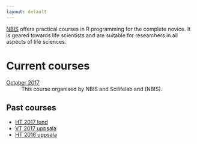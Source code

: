 ```yaml
---
layout: default
---
```


[NBIS](//nbis.se) offers practical courses
in R programming for the complete novice. It is geared towards life
scientists and are suitable for researchers in all aspects of life
sciences.

# Current courses

<dl> <dt> <a href="HTUppsala">October 2017</a> </dt>
<dd>
This course organised by NBIS and Scilifelab and (NBIS).

</dd>

</dl>

## Past courses

* [HT 2017 lund](https://nbisweden.github.io/Rcourse/vt17)
* [VT 2017 uppsala](https://scilifelab.github.io/courses/r_programming/1703)
* [HT 2016 uppsala](https://scilifelab.github.io/courses/r_programming/1611/)

